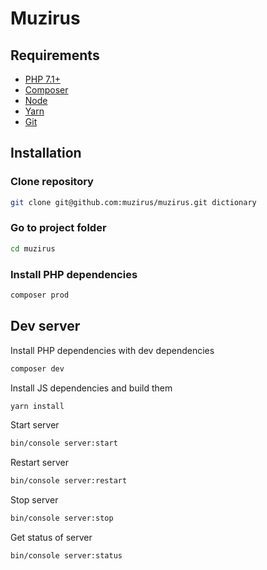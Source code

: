 # Muzirus

## Requirements

- [PHP 7.1+](https://launchpad.net/~ondrej/+archive/ubuntu/php)
- [Composer](https://getcomposer.org/download/)
- [Node](https://nodejs.org/en/download/package-manager/#debian-and-ubuntu-based-linux-distributions)
- [Yarn](https://yarnpkg.com/en/docs/install#linux-tab)
- [Git](https://git-scm.com/download/linux)

## Installation

### Clone repository

```bash
git clone git@github.com:muzirus/muzirus.git dictionary
```

### Go to project folder

```bash
cd muzirus
```

### Install PHP dependencies

```bash
composer prod
```

## Dev server

Install PHP dependencies with dev dependencies

```bash
composer dev
```

Install JS dependencies and build them

```bash
yarn install
```

Start server

```bash
bin/console server:start
```

Restart server

```bash
bin/console server:restart
```

Stop server

```bash
bin/console server:stop
```

Get status of server

```bash
bin/console server:status
```
